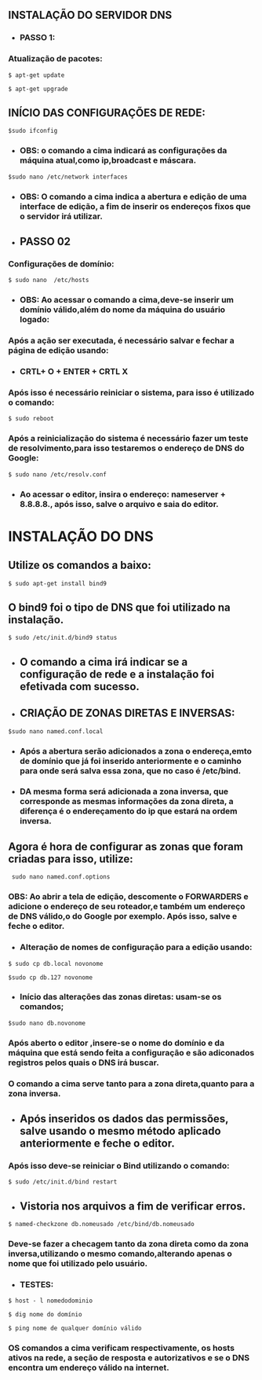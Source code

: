 ## INSTALAÇÃO DO SERVIDOR DNS
- ### PASSO 1:
### Atualização de pacotes:
`$ apt-get update`

`$ apt-get upgrade`

## INÍCIO DAS CONFIGURAÇÕES DE REDE:
`$sudo ifconfig`

- ### OBS: o comando a cima indicará as configurações da máquina atual,como ip,broadcast e máscara.

`$sudo nano /etc/network interfaces`

- ### OBS: O comando a cima indica a abertura e edição de uma interface de edição, a fim de inserir os endereços fixos que o servidor irá utilizar.

- ## PASSO 02
### Configurações de domínio:

`$ sudo nano  /etc/hosts`

- ### OBS: Ao acessar o comando a cima,deve-se inserir um domínio válido,além do nome da máquina do usuário logado:

### Após a ação ser executada, é necessário salvar e  fechar a página de edição usando:

- ### CRTL+ O + ENTER + CRTL X

### Após isso é necessário reiniciar o sistema, para isso é utilizado o comando: 

`$ sudo reboot`

### Após a reinicialização do sistema é necessário fazer um teste de resolvimento,para isso testaremos o endereço de DNS do Google:

`$ sudo nano /etc/resolv.conf`

- ### Ao acessar o editor, insira o endereço: nameserver + 8.8.8.8., após isso, salve o arquivo e saia do editor.

# INSTALAÇÃO DO DNS

## Utilize os comandos a baixo:

`$ sudo apt-get install bind9`

## O bind9 foi o tipo de DNS que foi utilizado na instalação.

`$ sudo /etc/init.d/bind9 status`

- ## O comando a cima irá indicar se a configuração de rede e a instalação foi efetivada com sucesso.

- ## CRIAÇÃO DE ZONAS DIRETAS E INVERSAS:

`$sudo nano named.conf.local`

- ### Após a abertura serão adicionados a zona o endereça,emto de domínio que já foi inserido anteriormente e o caminho para onde será salva essa zona, que no caso é /etc/bind.

- ### DA mesma forma será adicionada a zona inversa, que corresponde as mesmas informações da zona direta, a diferença é o endereçamento do ip que estará na ordem inversa.

## Agora é hora de configurar as zonas que foram criadas para isso, utilize:

` sudo nano named.conf.options`

### OBS: Ao abrir a tela de edição, descomente o FORWARDERS e adicione o endereço de seu roteador,e também um endereço de DNS válido,o do Google por exemplo. Após isso, salve e feche o editor.

- ### Alteração de nomes de configuração para a edição usando:

`$ sudo cp db.local novonome`

`$sudo cp db.127 novonome`

- ### Início das alterações das zonas diretas: usam-se os comandos;

`$sudo nano db.novonome`

### Após aberto o editor ,insere-se o nome do domínio e da máquina que está sendo feita a configuração e são adiconados registros pelos quais o DNS irá buscar.

### O comando a cima serve tanto para a zona direta,quanto para a zona inversa.

- ## Após inseridos os dados das permissões, salve usando o mesmo método aplicado anteriormente e feche o editor.

### Após isso deve-se reiniciar o Bind utilizando o comando:

`$ sudo /etc/init.d/bind restart
`

- ## Vistoria nos arquivos a fim de verificar erros.

`$ named-checkzone db.nomeusado /etc/bind/db.nomeusado`

### Deve-se fazer a checagem tanto da zona direta como da zona inversa,utilizando o mesmo comando,alterando apenas o nome que foi utilizado pelo usuário.

- ### TESTES:

`$ host - l nomedodominio`

`$ dig nome do domínio`

`$ ping nome de qualquer domínio válido`

### OS comandos a cima verificam respectivamente, os hosts ativos na rede, a seção de resposta e autorizativos e se o DNS encontra um endereço válido na internet.
